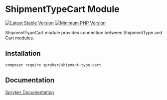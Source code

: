 # ShipmentTypeCart Module
[![Latest Stable Version](https://poser.pugx.org/spryker/shipment-type-cart/v/stable.svg)](https://packagist.org/packages/spryker/shipment-type-cart)
[![Minimum PHP Version](https://img.shields.io/badge/php-%3E%3D%208.2-8892BF.svg)](https://php.net/)

ShipmentTypeCart module provides connection between ShipmentType and Cart modules.

## Installation

```
composer require spryker/shipment-type-cart
```

## Documentation

[Spryker Documentation](https://docs.spryker.com)
